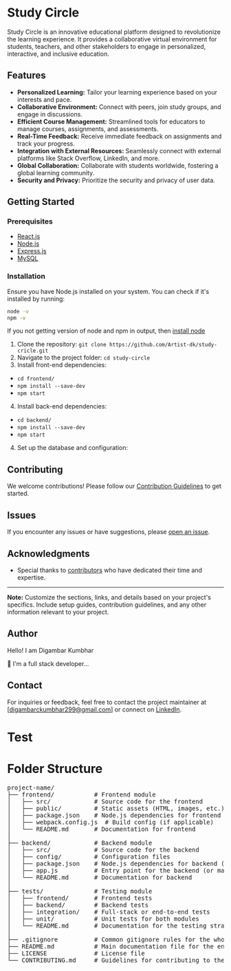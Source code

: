 # Study Circle

Study Circle is an innovative educational platform designed to revolutionize the learning experience. It provides a collaborative virtual environment for students, teachers, and other stakeholders to engage in personalized, interactive, and inclusive education.

## Features

- **Personalized Learning:** Tailor your learning experience based on your interests and pace.
- **Collaborative Environment:** Connect with peers, join study groups, and engage in discussions.
- **Efficient Course Management:** Streamlined tools for educators to manage courses, assignments, and assessments.
- **Real-Time Feedback:** Receive immediate feedback on assignments and track your progress.
- **Integration with External Resources:** Seamlessly connect with external platforms like Stack Overflow, LinkedIn, and more.
- **Global Collaboration:** Collaborate with students worldwide, fostering a global learning community.
- **Security and Privacy:** Prioritize the security and privacy of user data.

## Getting Started

### Prerequisites
- [React.js]()
- [Node.js](https://nodejs.org/)
- [Express.js]()
- [MySQL](https://www.mysql.com/)

### Installation

Ensure you have Node.js installed on your system. You can check if it's installed by running:

```bash
node -v
npm -v
```
If you not getting version of node and npm in output, then [install node](./install-node.md)

1. Clone the repository: `git clone https://github.com/Artist-dk/study-cricle.git`
2. Navigate to the project folder: `cd study-circle`
3. Install front-end dependencies:
- `cd frontend/`   
- `npm install --save-dev`
- `npm start`

4. Install back-end dependencies:
- `cd backend/`   
- `npm install --save-dev`
- `npm start`

4. Set up the database and configuration: 

## Contributing

We welcome contributions! Please follow our [Contribution Guidelines](CONTRIBUTING.md) to get started.

## Issues

If you encounter any issues or have suggestions, please [open an issue](https://github.com/Artist-dk/study-cricle/issues).


## Acknowledgments

- Special thanks to [contributors](CONTRIBUTORS.md) who have dedicated their time and expertise.

---

**Note:** Customize the sections, links, and details based on your project's specifics. Include setup guides, contribution guidelines, and any other information relevant to your project.


## Author
Hello! I am Digambar Kumbhar

🚀 
I'm a full stack developer...

## Contact
For inquiries or feedback, feel free to contact the project maintainer at [digambarckumbhar299@gmail.com] or connect on [LinkedIn](https://www.linkedin.com/in/digambar-kumbhar/).


# Test


# Folder Structure 

<pre>
project-name/
├── frontend/           # Frontend module
│   ├── src/            # Source code for the frontend
│   ├── public/         # Static assets (HTML, images, etc.)
│   ├── package.json    # Node.js dependencies for frontend
│   ├── webpack.config.js  # Build config (if applicable)
│   └── README.md       # Documentation for frontend
│
├── backend/            # Backend module
│   ├── src/            # Source code for the backend
│   ├── config/         # Configuration files
│   ├── package.json    # Node.js dependencies for backend (if using Node.js)
│   ├── app.js          # Entry point for the backend (or main file)
│   └── README.md       # Documentation for backend
│
├── tests/              # Testing module
│   ├── frontend/       # Frontend tests
│   ├── backend/        # Backend tests
│   ├── integration/    # Full-stack or end-to-end tests
│   ├── unit/           # Unit tests for both modules
│   └── README.md       # Documentation for the testing strategy
│
├── .gitignore          # Common gitignore rules for the whole project
├── README.md           # Main documentation file for the entire project
├── LICENSE             # License file
└── CONTRIBUTING.md     # Guidelines for contributing to the project
</pre>